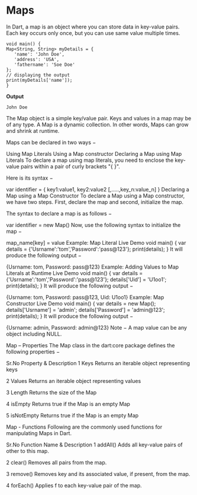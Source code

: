 # Maps
In Dart, a map is an object where you can store data in key-value pairs. Each key occurs only once, but you can use same value multiple times.

```
void main() {
Map<String, String> myDetails = {
   'name': 'John Doe',
   'address': 'USA',
   'fathername': 'Soe Doe'
};
// displaying the output
print(myDetails['name']);
}
```

**Output**

`John Doe`








The Map object is a simple key/value pair. Keys and values in a map may be of any type. A Map is a dynamic collection. In other words, Maps can grow and shrink at runtime.

Maps can be declared in two ways −

Using Map Literals
Using a Map constructor
Declaring a Map using Map Literals
To declare a map using map literals, you need to enclose the key-value pairs within a pair of curly brackets "{ }".

Here is its syntax −

var identifier = { key1:value1, key2:value2 [,…..,key_n:value_n] }
Declaring a Map using a Map Constructor
To declare a Map using a Map constructor, we have two steps. First, declare the map and second, initialize the map.

The syntax to declare a map is as follows −

var identifier = new Map()
Now, use the following syntax to initialize the map −

map_name[key] = value
Example: Map Literal
Live Demo
void main() { 
   var details = {'Usrname':'tom','Password':'pass@123'}; 
   print(details); 
}
It will produce the following output −

{Usrname: tom, Password: pass@123}
Example: Adding Values to Map Literals at Runtime
Live Demo
void main() { 
   var details = {'Usrname':'tom','Password':'pass@123'}; 
   details['Uid'] = 'U1oo1'; 
   print(details); 
} 
It will produce the following output −

{Usrname: tom, Password: pass@123, Uid: U1oo1}
Example: Map Constructor
Live Demo
void main() { 
   var details = new Map(); 
   details['Usrname'] = 'admin'; 
   details['Password'] = 'admin@123'; 
   print(details); 
} 
It will produce the following output −

{Usrname: admin, Password: admin@123}
Note − A map value can be any object including NULL.

Map – Properties
The Map class in the dart:core package defines the following properties −

Sr.No	Property & Description
1	Keys
Returns an iterable object representing keys

2	Values
Returns an iterable object representing values

3	Length
Returns the size of the Map

4	isEmpty
Returns true if the Map is an empty Map

5	isNotEmpty
Returns true if the Map is an empty Map

Map - Functions
Following are the commonly used functions for manipulating Maps in Dart.

Sr.No	Function Name & Description
1	addAll()
Adds all key-value pairs of other to this map.

2	clear()
Removes all pairs from the map.

3	remove()
Removes key and its associated value, if present, from the map.

4	forEach()
Applies f to each key-value pair of the map.